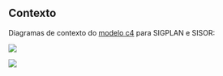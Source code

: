 ## Contexto

Diagramas de contexto do [modelo c4](https://c4model.com/) para SIGPLAN e SISOR:

![](embed:sigplanDiagramaContexto)


![](embed:sisorDiagramaContexto)